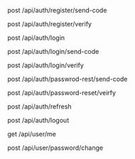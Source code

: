 post /api/auth/register/send-code

post /api/auth/register/verify

post /api/auth/login

post /api/auth/login/send-code

post /api/auth/login/verify

post /api/auth/passwrod-rest/send-code

post /api/auth/password-reset/veirfy

post /api/auth/refresh

post /api/auth/logout

get /api/user/me

post /api/user/password/change
